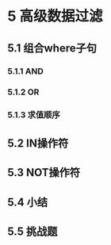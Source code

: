 # 5 高级数据过滤
## 5.1 组合where子句
### 5.1.1 AND
### 5.1.2 OR
### 5.1.3 求值顺序

## 5.2 IN操作符

## 5.3 NOT操作符

## 5.4 小结

## 5.5 挑战题